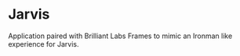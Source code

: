 # Jarvis
Application paired with Brilliant Labs Frames to mimic an Ironman like experience for Jarvis.
